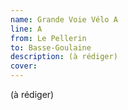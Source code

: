 ```yaml
---
name: Grande Voie Vélo A
line: A
from: Le Pellerin
to: Basse-Goulaine
description: (à rédiger)
cover:
---
```


(à rédiger)
